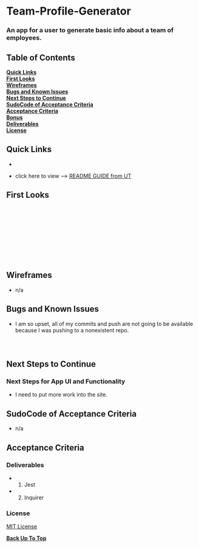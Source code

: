 # Team-Profile-Generator
### An app for a user to generate basic info about a team of employees.

## Table of Contents

**[Quick Links](#Quick-Links)**<br>
**[First Looks](#First-Looks)**<br>
**[Wireframes](#Wireframes)**<br>
**[Bugs and Known Issues](#Bugs-and-Known-Issues)**<br>
**[Next Steps to Continue](#Next-Steps-to-Continue)**<br>
**[SudoCode of Acceptance Criteria](#SudoCode-of-Acceptance-Criteria)**<br>
**[Acceptance Criteria](#Acceptance-Criteria)**<br>
**[Bonus](#Bonus)**<br>
**[Deliverables](#Deliverables)**<br>
**[License](#License)**<br>

## Quick Links

- 

- click here to view --> [README GUIDE from UT](https://github.com/the-Coding-Boot-Camp-at-UT/UTA-VIRT-FSF-FT-06-2021-U-LOL/blob/master/01-HTML-Git-CSS/02-Homework/Homework-Guide/README.md)

## First Looks

# ![]()
# ![]()
# ![]()
# ![]()

## Wireframes
* n/a

## Bugs and Known Issues

- I am so upset, all of my commits and push are not going to be available because I was pushing to a nonexistent repo.

# ![]()

## Next Steps to Continue

### Next Steps for App UI and Functionality

- I need to put more work into the site.

## SudoCode of Acceptance Criteria
* n/a

## Acceptance Criteria


### Deliverables

- 1. Jest
- 2. Inquirer

### License

[MIT License](https://opensource.org/licenses/MIT)


**[Back Up To Top](#Team-Profile-Generator)**
